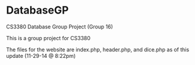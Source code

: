 DatabaseGP
==========

CS3380 Database Group Project (Group 16)

This is a group project for CS3380 

The files for the website are index.php, header.php, and dice.php as of this update (11-29-14 @ 8:22pm)
